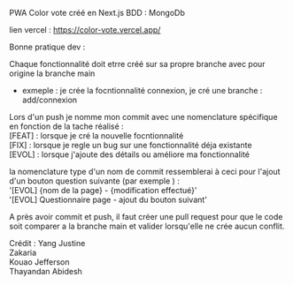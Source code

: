 PWA Color vote créé en Next.js 
BDD : MongoDb

lien vercel : https://color-vote.vercel.app/

Bonne pratique dev : 

Chaque fonctionnalité doit etrre créé sur sa propre branche avec pour origine la branche main <br>
- exmeple : je crée la focntionnalité connexion, je cré une branche : add/connexion

Lors d'un push je nomme mon commit avec une nomenclature spécifique en fonction de la tache réalisé :
<br>
[FEAT] : lorsque je cré la nouvelle focntionnalité
<br>
[FIX] : lorsque je regle un bug sur une fonctionnalité déja existante
<br>
[EVOL] : lorsque j'ajoute des détails ou améliore ma fonctionnalité 

la nomenclature type d'un nom de commit ressemblerai à ceci pour l'ajout d'un bouton question suivante (par exemple ) : 
<br>
'[EVOL] {nom de la page} - {modification effectué}'
<br>
'[EVOL] Questionnaire page - ajout du bouton suivant'
<br>

A près avoir commit et push, il faut créer une pull request pour que le code soit comparer a la branche main et valider lorsqu'elle ne crée aucun conflit.


Crédit : 
Yang Justine <br>
Zakaria <br>
Kouao Jefferson <br>
Thayandan Abidesh <br>
